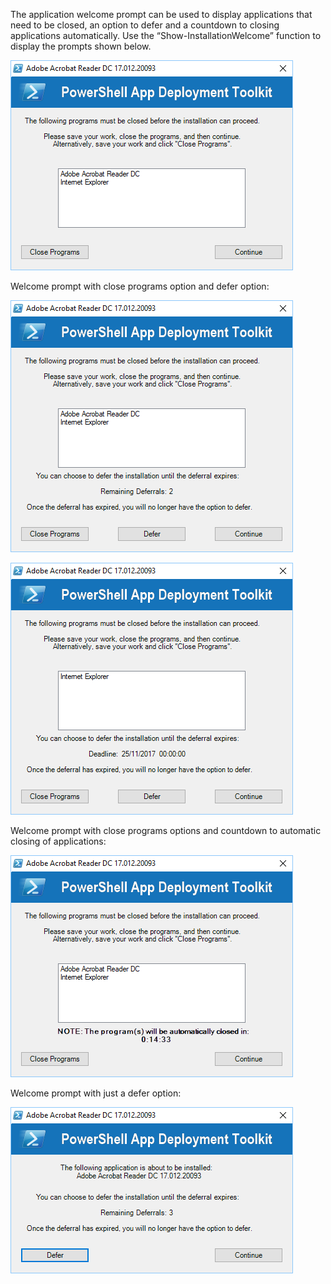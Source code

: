 The application welcome prompt can be used to display applications that need to be closed, an option to defer and a countdown to closing applications automatically. Use the “Show-InstallationWelcome” function to display the prompts shown below.

![](images/image5.png)

Welcome prompt with close programs option and defer option:

![](images/image6.png)

![](images/image7.png)

Welcome prompt with close programs options and countdown to automatic closing of applications:

![](images/image8.png)

Welcome prompt with just a defer option:

![](images/image9.png)
